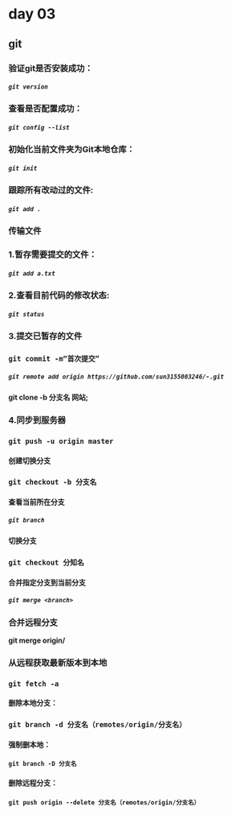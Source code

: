 # **day 03**

## git

### 验证git是否安装成功：

#####         `git version`

### 查看是否配置成功：

##### 		`git config --list`

### 初始化当前文件夹为Git本地仓库：

##### 		`git init`  

### 跟踪所有改动过的文件:

#####    	`git add .`

### 传输文件

### 	1.暂存需要提交的文件：

##### 		**`git add a.txt`**

### 	2.查看目前代码的修改状态:

##### 		`git status`

### 	3.提交已暂存的文件

### 		`git commit -m“首次提交”`

##### 		`git remote add origin https://github.com/sun3155003246/-.git`

**git clone -b 分支名 网站;**

### 	4.同步到服务器

###  	  `git push -u origin master`

#### 创建切换分支

### 	`git checkout -b 分支名`    

#### 查看当前所在分支

##### 	`git branch`   

####  切换分支

### 	`git checkout 分知名`  

#### 合并指定分支到当前分支

##### 	`git merge <branch>`

### 合并远程分支

**git merge origin/**

### 从远程获取最新版本到本地

### `git fetch -a` 

####   删除本地分支：

### `git branch -d 分支名（remotes/origin/分支名）`

####   强制删本地：

#### `git branch -D 分支名`

####   删除远程分支：

#### `git push origin --delete 分支名（remotes/origin/分支名）`

